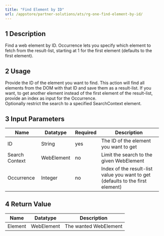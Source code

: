 ```yaml
---
title: "Find Element by ID"
url: /appstore/partner-solutions/ats/rg-one-find-element-by-id/
---
```


## 1 Description

Find a web element by ID. Occurrence lets you specify which element to fetch from the result-list, starting at 1 for the first element (defaults to the first element).

## 2 Usage

Provide the ID of the element you want to find. This action will find all elements from the DOM with that ID and save them as a result-list. If you want, to get another element instead of the first element of the result-list, provide an index as input for the Occurrence.  
Optionally restrict the search to a specified SearchContext element.

## 3 Input Parameters

Name | Datatype | Required | Description
---- | -------- | ------- |---------------
ID| String | yes |  The ID of the element you want to get  
Search Context | WebElement | no | Limit the search to the given WebElement
Occurrence | Integer | no | Index of the result-list value you want to get (defaults to the first element)

## 4 Return Value

Name | Datatype | Description
---- | --------- | ---------------
Element | WebElement | The wanted WebElement
